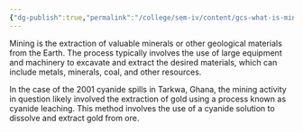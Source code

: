 ```yaml
---
{"dg-publish":true,"permalink":"/college/sem-iv/content/gcs-what-is-mining/"}
---
```


Mining is the extraction of valuable minerals or other geological materials from the Earth. The process typically involves the use of large equipment and machinery to excavate and extract the desired materials, which can include metals, minerals, coal, and other resources.

In the case of the 2001 cyanide spills in Tarkwa, Ghana, the mining activity in question likely involved the extraction of gold using a process known as cyanide leaching. This method involves the use of a cyanide solution to dissolve and extract gold from ore.

